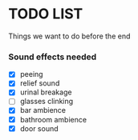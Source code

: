 # TODO LIST
Things we want to do before the end

### Sound effects needed

- [x] peeing
- [x] relief sound
- [x] urinal breakage
- [ ] glasses clinking
- [x] bar ambience
- [x] bathroom ambience
- [x] door sound